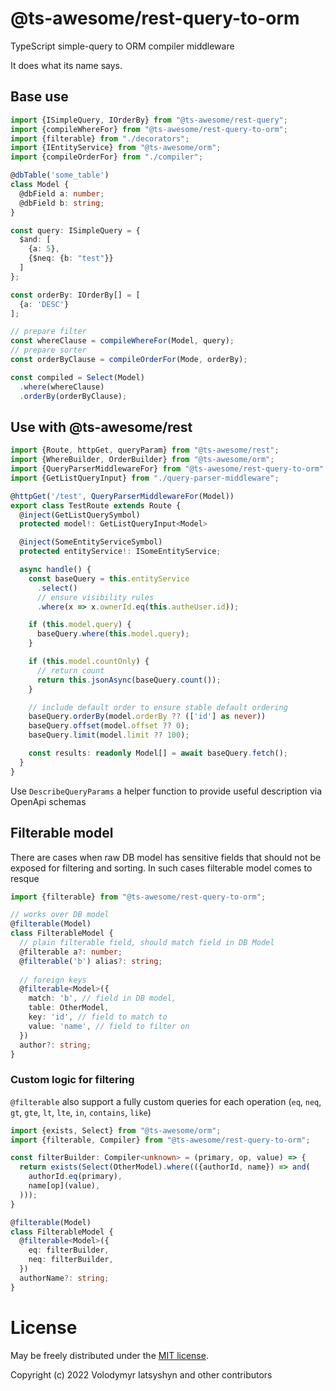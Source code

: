 # @ts-awesome/rest-query-to-orm

TypeScript simple-query to ORM compiler middleware

It does what its name says.

## Base use

```ts
import {ISimpleQuery, IOrderBy} from "@ts-awesome/rest-query";
import {compileWhereFor} from "@ts-awesome/rest-query-to-orm";
import {filterable} from "./decorators";
import {IEntityService} from "@ts-awesome/orm";
import {compileOrderFor} from "./compiler";

@dbTable('some_table')
class Model {
  @dbField a: number;
  @dbField b: string;
}

const query: ISimpleQuery = {
  $and: [
    {a: 5},
    {$neq: {b: "test"}}
  ]
};

const orderBy: IOrderBy[] = [
  {a: 'DESC'}
];

// prepare filter
const whereClause = compileWhereFor(Model, query);
// prepare sorter
const orderByClause = compileOrderFor(Mode, orderBy);

const compiled = Select(Model)
  .where(whereClause)
  .orderBy(orderByClause);

```

## Use with @ts-awesome/rest

```ts
import {Route, httpGet, queryParam} from "@ts-awesome/rest";
import {WhereBuilder, OrderBuilder} from "@ts-awesome/orm";
import {QueryParserMiddlewareFor} from "@ts-awesome/rest-query-to-orm";
import {GetListQueryInput} from "./query-parser-middleware";

@httpGet('/test', QueryParserMiddlewareFor(Model))
export class TestRoute extends Route {
  @inject(GetListQuerySymbol)
  protected model!: GetListQueryInput<Model>

  @inject(SomeEntityServiceSymbol)
  protected entityService!: ISomeEntityService;

  async handle() {
    const baseQuery = this.entityService
      .select()
      // ensure visibility rules
      .where(x => x.ownerId.eq(this.autheUser.id));

    if (this.model.query) {
      baseQuery.where(this.model.query);
    }

    if (this.model.countOnly) {
      // return count
      return this.jsonAsync(baseQuery.count());
    }

    // include default order to ensure stable default ordering
    baseQuery.orderBy(model.orderBy ?? (['id'] as never))
    baseQuery.offset(model.offset ?? 0);
    baseQuery.limit(model.limit ?? 100);

    const results: readonly Model[] = await baseQuery.fetch();
  }
}
```

Use `DescribeQueryParams` a helper function to provide useful description via OpenApi schemas

## Filterable model

There are cases when raw DB model has sensitive fields that should not be exposed 
for filtering and sorting. In such cases filterable model comes to resque

```ts
import {filterable} from "@ts-awesome/rest-query-to-orm";

// works over DB model
@filterable(Model)
class FilterableModel {
  // plain filterable field, should match field in DB Model
  @filterable a?: number;
  @filterable('b') alias?: string;
  
  // foreign keys
  @filterable<Model>({
    match: 'b', // field in DB model,
    table: OtherModel,
    key: 'id', // field to match to
    value: 'name', // field to filter on 
  })
  author?: string;
}
```

### Custom logic for filtering

`@filterable` also support a fully custom queries for each operation 
(`eq`, `neq`, `gt`, `gte`, `lt`, `lte`, `in`, `contains`, `like`)

```ts
import {exists, Select} from "@ts-awesome/orm";
import {filterable, Compiler} from "@ts-awesome/rest-query-to-orm";

const filterBuilder: Compiler<unknown> = (primary, op, value) => {
  return exists(Select(OtherModel).where(({authorId, name}) => and(
    authorId.eq(primary),
    name[op](value),
  )));
}

@filterable(Model)
class FilterableModel {
  @filterable<Model>({
    eq: filterBuilder,
    neq: filterBuilder,
  })
  authorName?: string;
}
```

# License
May be freely distributed under the [MIT license](https://opensource.org/licenses/MIT).

Copyright (c) 2022 Volodymyr Iatsyshyn and other contributors
